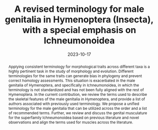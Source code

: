 ---
title: 'A revised terminology for male genitalia in Hymenoptera (Insecta), with a special emphasis on Ichneumonoidea'
date: '2023-10-17' 
journal: 'PeerK'
volume: '11'
issue: ''
pagination: 'e15874'
doi: 'http://doi.org/10.7717/peerj.15874'
authors:
  - first_name: 'Davide'
    last_name: 'Dal Pos'
    affiliation: 'Department of Biology, University of Central Florida, Orlando, Florida, United States of America'
    orcid: 'https://orcid.org/0000-0002-9122-934X'

  - first_name: 'István'
    last_name: 'Mikó'
    affiliation: 'Don Chandler Entomological Collection, University of New Hampshire, Durham, NH, United States of America'

  - first_name: 'Elijah J.'
    last_name: 'Talamas'
    affiliation: 'Division of Plant Industry, Florida Department of Agriculture and Consumer Services, Gainesville, FL, United States of America'

  - first_name: 'Lars'
    last_name: 'Vilhelmsen'
    affiliation: 'Natural History Museum of Denmark, SCIENCE, University of Copenhagen, Copenhagen, Denmark'

  - first_name: 'Barbara J.'
    last_name: 'Sharanowski'
    affiliation: 'Department of Biology, University of Central Florida, Orlando, Florida, United States of America'

abstract: 'Applying consistent terminology for morphological traits across different taxa is a highly pertinent task in the study of morphology and evolution. Different terminologies for the same traits can generate bias in phylogeny and prevent correct homology assessments. This situation is exacerbated in the male genitalia of Hymenoptera, and specifically in Ichneumonoidea, in which the terminology is not standardized and has not been fully aligned with the rest of Hymenoptera. In the current contribution, we review the terms used to describe the skeletal features of the male genitalia in Hymenoptera, and provide a list of authors associated with previously used terminology. We propose a unified terminology for the male genitalia that can be utilized across the order and a list of recommended terms. Further, we review and discuss the genital musculature for the superfamily Ichneumonoidea based on previous literature and novel observations and align the terms used for muscles across the literature.'

---